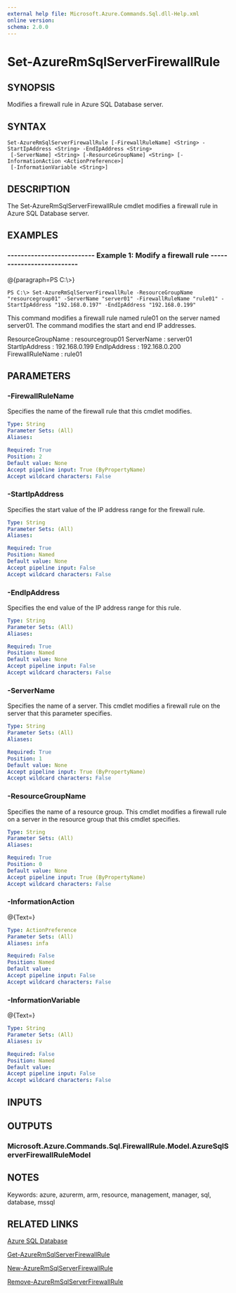 ```yaml
---
external help file: Microsoft.Azure.Commands.Sql.dll-Help.xml
online version: 
schema: 2.0.0
---
```


# Set-AzureRmSqlServerFirewallRule
## SYNOPSIS
Modifies a firewall rule in Azure SQL Database server.

## SYNTAX

```
Set-AzureRmSqlServerFirewallRule [-FirewallRuleName] <String> -StartIpAddress <String> -EndIpAddress <String>
 [-ServerName] <String> [-ResourceGroupName] <String> [-InformationAction <ActionPreference>]
 [-InformationVariable <String>]
```

## DESCRIPTION
The Set-AzureRmSqlServerFirewallRule cmdlet modifies a firewall rule in Azure SQL Database server.

## EXAMPLES

### --------------------------  Example 1: Modify a firewall rule  --------------------------
@{paragraph=PS C:\\\>}

```
PS C:\> Set-AzureRmSqlServerFirewallRule -ResourceGroupName "resourcegroup01" -ServerName "server01" -FirewallRuleName "rule01" -StartIpAddress "192.168.0.197" -EndIpAddress "192.168.0.199"
```

This command modifies a firewall rule named rule01 on the server named server01.
The command modifies the start and end IP addresses.

ResourceGroupName : resourcegroup01
ServerName        : server01
StartIpAddress    : 192.168.0.199
EndIpAddress      : 192.168.0.200
FirewallRuleName  : rule01

## PARAMETERS

### -FirewallRuleName
Specifies the name of the firewall rule that this cmdlet modifies.

```yaml
Type: String
Parameter Sets: (All)
Aliases: 

Required: True
Position: 2
Default value: None
Accept pipeline input: True (ByPropertyName)
Accept wildcard characters: False
```

### -StartIpAddress
Specifies the start value of the IP address range for the firewall rule.

```yaml
Type: String
Parameter Sets: (All)
Aliases: 

Required: True
Position: Named
Default value: None
Accept pipeline input: False
Accept wildcard characters: False
```

### -EndIpAddress
Specifies the end value of the IP address range for this rule.

```yaml
Type: String
Parameter Sets: (All)
Aliases: 

Required: True
Position: Named
Default value: None
Accept pipeline input: False
Accept wildcard characters: False
```

### -ServerName
Specifies the name of a server.
This cmdlet modifies a firewall rule on the server that this parameter specifies.

```yaml
Type: String
Parameter Sets: (All)
Aliases: 

Required: True
Position: 1
Default value: None
Accept pipeline input: True (ByPropertyName)
Accept wildcard characters: False
```

### -ResourceGroupName
Specifies the name of a resource group.
This cmdlet modifies a firewall rule on a server in the resource group that this cmdlet specifies.

```yaml
Type: String
Parameter Sets: (All)
Aliases: 

Required: True
Position: 0
Default value: None
Accept pipeline input: True (ByPropertyName)
Accept wildcard characters: False
```

### -InformationAction
@{Text=}

```yaml
Type: ActionPreference
Parameter Sets: (All)
Aliases: infa

Required: False
Position: Named
Default value: 
Accept pipeline input: False
Accept wildcard characters: False
```

### -InformationVariable
@{Text=}

```yaml
Type: String
Parameter Sets: (All)
Aliases: iv

Required: False
Position: Named
Default value: 
Accept pipeline input: False
Accept wildcard characters: False
```

## INPUTS

## OUTPUTS

### Microsoft.Azure.Commands.Sql.FirewallRule.Model.AzureSqlServerFirewallRuleModel

## NOTES
Keywords: azure, azurerm, arm, resource, management, manager, sql, database, mssql

## RELATED LINKS

[Azure SQL Database]()

[Get-AzureRmSqlServerFirewallRule]()

[New-AzureRmSqlServerFirewallRule]()

[Remove-AzureRmSqlServerFirewallRule]()

